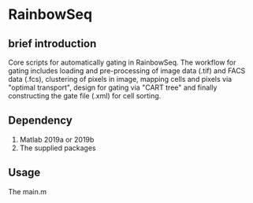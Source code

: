 # RainbowSeq
## brief introduction
Core scripts for automatically gating in RainbowSeq.
The workflow for gating includes loading and pre-processing of image data (.tif) and FACS data (.fcs), clustering of pixels in image, mapping cells and pixels via "optimal transport", design for gating via "CART tree" and finally constructing the gate file (.xml) for cell sorting.

## Dependency
1. Matlab 2019a or 2019b
2. The supplied packages

## Usage
The main.m

